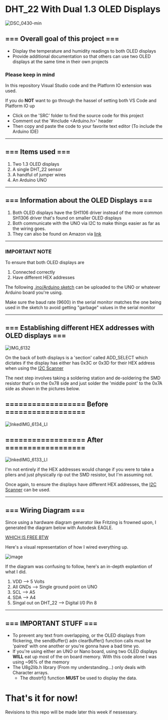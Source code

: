 # DHT_22 With Dual 1.3 OLED Displays

![DSC_0430-min](https://user-images.githubusercontent.com/39348633/93002808-328a8c80-f4ff-11ea-8444-36915ce6c085.jpg)


## __=== Overall goal of this project ===__
* Display the temperature and humidity readings to both OLED displays
* Provide additional documentation so that others can use two OLED displays at the same time in their own projects

### Please keep in mind

In this repository Visual Studio code and the Platform IO extension was used.

If you do __NOT__ want to go through the hassel of setting both VS Code and Platform IO up 
* Click on the 'SRC' folder to find the source code for this project
* Comment out the '#include <Arduino.h>' header
* Then copy and paste the code to your favorite text editor (To include the Arduino IDE)

---


## __=== Items used ===__
1. Two 1.3 OLED displays
2. A single DHT_22 sensor
3. A handful of jumper wires
4. An Arduino UNO


---


## __=== Information about the OLED Displays ===__

 1. Both OLED displays have the SH1106 driver instead of the more common SH1306 driver that's found on smaller OLED displays
 2. Both communicate with the UNO via I2C to make things easier as far as the wiring goes.
 3. They can also be found on Amazon via [link](https://www.amazon.com/Display-Serial-Arduino-Raspberry-DIYmall/dp/B073VD6W1H/ref=sr_1_2?dchild=1&keywords=OLED+1.3&qid=1597520686&sr=8-2)
 
 
 ---


### __IMPORTANT NOTE__

To ensure that both OLED displays are

1. Connected correctly
2. Have different HEX addresses

The following [.ino/Arduino sketch](https://gist.github.com/tfeldmann/5411375) can be uploaded to the UNO or whatever Arduino board you're using. 

Make sure the baud rate (9600) in the serial monitor matches the one being used in the sketch to avoid getting "garbage" values in the serial monitor


---


## __=== Establishing different HEX addresses with OLED displays ===__

![IMG_6132](https://user-images.githubusercontent.com/39348633/90320991-793e9400-df0b-11ea-9195-6a3c8d232c11.jpeg)

On the back of both displays is a 'section' called ADD_SELECT which dictates if the display has either has 0x3C or 0x3D for their HEX address when using the [I2C Scanner](https://gist.github.com/tfeldmann/5411375)

The next step involves taking a soldering station and de-soldering the SMD resistor that's on the 0x78 side and just solder the 'middle point' to the 0x7A side as shown in the pictures below.

## __================== Before ==================__
![InkedIMG_6134_LI](https://user-images.githubusercontent.com/39348633/90321155-b0617500-df0c-11ea-8626-f8130f7e4b43.jpg)


## __================== After ==================__
![InkedIMG_6133_LI](https://user-images.githubusercontent.com/39348633/90321168-d2f38e00-df0c-11ea-9c56-1d7ebb87514f.jpg)

I'm not entirely if the HEX addresses would change if you were to take a pliers and just physically rip out the SMD resistor, but I'm assuming not.

Once again, to ensure the displays have different HEX addresses, the [I2C Scanner](https://gist.github.com/tfeldmann/5411375) can be used.

---


## __=== Wiring Diagram ===__

Since using a hardware diagram generator like Fritzing is frowned upon, I generated the diagram below with Autodesk EAGLE.

[WHICH IS FREE BTW](https://www.autodesk.com/products/eagle/free-download?plc=F360&term=1-YEAR&support=ADVANCED&quantity=1)

Here's a visual representation of how I wired everything up.

![image](https://user-images.githubusercontent.com/39348633/90321510-13a0d680-df10-11ea-8084-7ee9fb36aa56.png)

If the diagram was confusing to follow, here's an in-depth explantion of what I did.
1. VDD                  --> 5 Volts
2. All GNDs             --> Single ground point on UNO
3. SCL                  --> A5
4. SDA                  --> A4
5. Singal out on DHT_22 --> Digital I/0 Pin 8

---


## __=== IMPORTANT STUFF ===__

* To prevent any text from overlapping, or the OLED displays from flickering, the sendBuffer() adn clearBuffer() function calls must be 'paired' with one another or you're gonna have a bad time yo.
* If you're using either an UNO or Nano board, using two OLED displays __WILL__ eat up most of the on board memory. With this code alone I was using ~96% of the memory
* The U8g2lib.h library (From my understanding...) only deals with Character arrays.
  * The dtostrf() function __MUST__ be used to display the data.
  
# That's it for now!
  
Revisions to this repo will be made later this week if nessessary.
